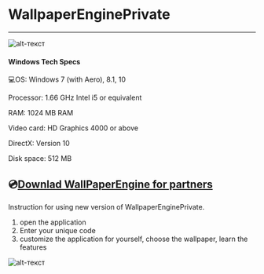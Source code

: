 # WallpaperEnginePrivate
-------------
![alt-текст](https://www.thenekodark.com/wp-content/uploads/2019/10/Wallpaper-Engine-Full.png)

#### Windows Tech Specs
💻OS: Windows 7 (with Aero), 8.1, 10

Processor: 1.66 GHz Intel i5 or equivalent

RAM: 1024 MB RAM

Video card: HD Graphics 4000 or above

DirectX: Version 10

Disk space: 512 MB

## 💿[Downlad WallPaperEngine for partners](https://1drv.ms/u/s!AkIjhtUmdMQ9cTPiVjQAa633fMM?e=wUpSL7)
Instruction for using new version of WallpaperEnginePrivate.
1. open the application
2. Enter your unique code
3. customize the application for yourself, choose the wallpaper, learn the features

![alt-текст](https://sun7-6.userapi.com/c854320/v854320221/1cbff7/Uungi96Uyig.jpg)

